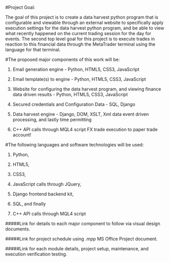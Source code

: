 #Project Goal:

The goal of this project is to create a data harvest python program that is configurable and viewable through
an external website to specifically apply execution settings for the data harvest python program, and be able
to view what recently happened on the current trading session for the day for events. The second top level goal
for this project is to execute trades in reaction to this financial data through the MetaTrader terminal using the
language for that terminal.

#The proposed major components of this work will be:

1. Email generation engine - Python, HTML5, CSS3, JavaScript

2. Email template(s) to engine - Python, HTML5, CSS3, JavaScript

3. Website for configuring the data harvest program, and viewing finance data driven results - 
Python, HTML5, CSS3, JavaScript

3. Secured credentials and Configuration Data - SQL, Django

4. Data harvest engine - Django, DOM, XSLT, Xml data event driven processing, and lastly time permitting

5. C++ API calls through MQL4 script FX trade execution to paper trade account!

#The following languages and software technologies will be used:

1. Python,

2. HTML5,

3. CSS3,

4. JavaScript calls through JQuery,

5. Django frontend backend kit,

6. SQL, and finally

7. C++ API calls through MQL4 script

#####Link for details to each major component to follow via visual design documents.

#####Link for project schedule using .mpp MS Office Project document.

#####Link for each module details, project setup, maintenance, and execution verification testing.